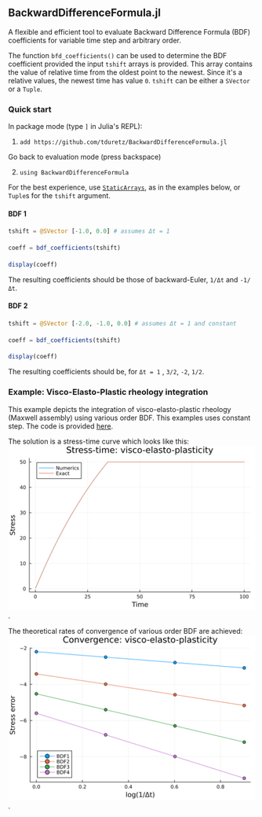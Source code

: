## BackwardDifferenceFormula.jl

A flexible and efficient tool to evaluate Backward Difference Formula (BDF) coefficients for variable time step and arbitrary order.

The function `bfd_coefficients()` can be used to determine the BDF coefficient provided the input `tshift` arrays is provided. This array contains the value of relative time from the oldest point to the newest. Since it's a relative values, the newest time has value `0`. `tshift` can be either a `SVector` or a `Tuple`.

### Quick start

In package mode (type `]` in Julia's REPL):
1) `add https://github.com/tduretz/BackwardDifferenceFormula.jl`

Go back to evaluation mode (press backspace)

2) `using BackwardDifferenceFormula`

For the best experience, use [`StaticArrays`](https://github.com/JuliaArrays/StaticArrays.jl), as in the examples below, or `Tuple`s for the `tshift` argument.

#### BDF 1

```julia
tshift = @SVector [-1.0, 0.0] # assumes Δt = 1

coeff = bdf_coefficients(tshift)

display(coeff)
```
The resulting coefficients should be those of backward-Euler, `1/Δt` and `-1/Δt`.

#### BDF 2

```julia
tshift = @SVector [-2.0, -1.0, 0.0] # assumes Δt = 1 and constant

coeff = bdf_coefficients(tshift)

display(coeff)
```
The resulting coefficients should be, for `Δt = 1` , `3/2`, `-2`, `1/2`.

### Example: Visco-Elasto-Plastic rheology integration

This example depicts the integration of visco-elasto-plastic rheology (Maxwell assembly) using various order BDF. This examples uses constant step. The code is provided [here](examples/viscoelastoplastic.jl).

The solution is a stress-time curve which looks like this:
![](/images/viscoelastoplastic_run.svg).

The theoretical rates of convergence of various order BDF are achieved:
![](/images/viscoelastoplastic.svg).
